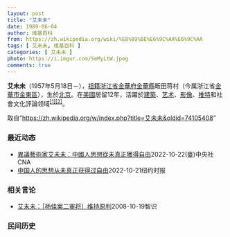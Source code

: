 ```yaml
---
layout: post
title: "艾未未"
date: 1989-06-04
author: 维基百科
from: https://zh.wikipedia.org/wiki/%E8%89%BE%E6%9C%AA%E6%9C%AA
tags: [ 艾未未, 维基百科 ]
categories: [ 艾未未 ]
photo: https://i.imgur.com/SeMyLtW.jpeg
comments: true
---
```

<div class="mw-parser-output">
<p><b>艾未未</b>（1957年5月18日<span class="useeditintro" title="Template:BLP editintro">－</span>），<a href="/wiki/%E7%A5%96%E7%B1%8D" title="祖籍">祖籍</a><a href="/wiki/%E6%B5%99%E6%B1%9F%E7%9C%81" title="浙江省">浙江省</a><a href="/wiki/%E9%87%91%E8%8F%AF%E5%BA%9C" class="mw-redirect" title="金華府">金華府</a><a href="/wiki/%E9%87%91%E8%8F%AF%E7%B8%A3" title="金華縣">金華縣</a>畈田蒋村（今属浙江省<a href="/wiki/%E9%87%91%E8%8F%AF%E5%B8%82" class="mw-redirect" title="金華市">金華市</a><a href="/wiki/%E9%87%91%E6%9D%B1%E5%8D%80" class="mw-redirect" title="金東區">金東區</a>），生於<a href="/wiki/%E5%8C%97%E4%BA%AC" class="mw-redirect" title="北京">北京</a>。在<a href="/wiki/%E7%BE%8E%E5%9C%8B" class="mw-redirect" title="美國">美國</a>居留12年，活躍於<a href="/wiki/%E5%BB%BA%E7%AF%89" class="mw-redirect" title="建築">建築</a>、<a href="/wiki/%E8%89%BA%E6%9C%AF" title="艺术">艺术</a>、<a href="/wiki/%E5%BD%B1%E5%83%8F" class="mw-redirect" title="影像">影像</a>、<a href="/wiki/%E6%8E%A8%E7%89%B9" class="mw-redirect" title="推特">推特</a>和社會文化評論领域<sup id="cite_ref-1" class="reference"><a href="#cite_note-1">[1]</a></sup><sup id="cite_ref-2" class="reference"><a href="#cite_note-2">[2]</a></sup>。
</p>
</div><noscript><img src="//zh.wikipedia.org/wiki/Special:CentralAutoLogin/start?type=1x1" alt="" title="" width="1" height="1" style="border: none; position: absolute;"></noscript>
<div class="printfooter" data-nosnippet="">取自“<a dir="ltr" href="https://zh.wikipedia.org/w/index.php?title=艾未未&amp;oldid=74105408">https://zh.wikipedia.org/w/index.php?title=艾未未&amp;oldid=74105408</a>”</div><div id="recent-news"><h3>最近动态</h3><ul><li><a href="https://nodebe4.github.io/waimei/2022-10-22/%E7%95%B0%E8%AD%B0%E8%97%9D%E8%A1%93%E5%AE%B6%E8%89%BE%E6%9C%AA%E6%9C%AA-%E4%B8%AD%E5%9C%8B%E4%BA%BA%E6%80%9D%E6%83%B3%E5%BE%9E%E6%9C%AA%E7%9C%9F%E6%AD%A3%E7%8D%B2%E5%BE%97%E8%87%AA%E7%94%B1" title="異議藝術家艾未未：中國人思想從未真正獲得自由—— （中央社台北22日電）中國異議藝術家艾未未說，中國人的思想從未真正獲得自由，過去2000年大部分時間裡，中國基本上是統一的中央集權國家，中國底層...">異議藝術家艾未未：中國人思想從未真正獲得自由</a><time>2022-10-22</time><a class="tag">(臺)中央社CNA</a></li>
<li><a href="https://nodebe4.github.io/waimei/2022-10-21/%E4%B8%AD%E5%9B%BD%E4%BA%BA%E7%9A%84%E6%80%9D%E6%83%B3%E4%BB%8E%E6%9C%AA%E7%9C%9F%E6%AD%A3%E8%8E%B7%E5%BE%97%E8%BF%87%E8%87%AA%E7%94%B1" title="中国人的思想从未真正获得过自由—— 艾未未 2022年10月21日 Elaine 在中国共产党的统治下，群众运动一场接一场，而每一场运动都是为了控制中国人的思想以便为国家服务。 1958年开始“...">中国人的思想从未真正获得过自由</a><time>2022-10-21</time><a class="tag">纽约时报</a></li>
</ul></div><div id="open-opinion"><h3>相关言论</h3><ul><li><a href="https://nodebe4.github.io/opinion/2008-10-19/%E8%89%BE%E6%9C%AA%E6%9C%AA-%E6%9D%A8%E4%BD%B3%E6%A1%88%E4%BA%8C%E5%AE%A1%E5%B0%86-%E7%BB%B4%E6%8C%81%E5%8E%9F%E5%88%A4/" title="艾未未">艾未未：［杨佳案二审将］维持原判</a><time>2008-10-19</time><a class="tag">智识</a></li>
</ul></div><div id="mjls-record"><h3>民间历史</h3><ul></ul></div>